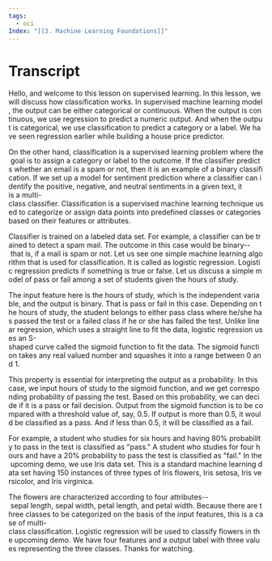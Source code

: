 ```yaml
---
tags:
  - oci
Index: "[[3. Machine Learning Foundations]]"
---
```

# Transcript 
Hello, and welcome to this lesson on supervised learning. In this lesson, we will discuss how classification works. In supervised machine learning model, the output can be either categorical or continuous. When the output is continuous, we use regression to predict a numeric output. And when the output is categorical, we use classification to predict a category or a label. We have seen regression earlier while building a house price predictor.

On the other hand, classification is a supervised learning problem where the goal is to assign a category or label to the outcome. If the classifier predicts whether an email is a spam or not, then it is an example of a binary classification. If we set up a model for sentiment prediction where a classifier can identify the positive, negative, and neutral sentiments in a given text, it is a multi-class classifier. Classification is a supervised machine learning technique used to categorize or assign data points into predefined classes or categories based on their features or attributes.

Classifier is trained on a labeled data set. For example, a classifier can be trained to detect a spam mail. The outcome in this case would be binary-- that is, if a mail is spam or not. Let us see one simple machine learning algorithm that is used for classification. It is called as logistic regression. Logistic regression predicts if something is true or false. Let us discuss a simple model of pass or fail among a set of students given the hours of study.

The input feature here is the hours of study, which is the independent variable, and the output is binary. That is pass or fail in this case. Depending on the hours of study, the student belongs to either pass class where he/she has passed the test or a failed class if he or she has failed the test. Unlike linear regression, which uses a straight line to fit the data, logistic regression uses an S-shaped curve called the sigmoid function to fit the data. The sigmoid function takes any real valued number and squashes it into a range between 0 and 1.

This property is essential for interpreting the output as a probability. In this case, we input hours of study to the sigmoid function, and we get corresponding probability of passing the test. Based on this probability, we can decide if it is a pass or fail decision. Output from the sigmoid function is to be compared with a threshold value of, say, 0.5. If output is more than 0.5, it would be classified as a pass. And if less than 0.5, it will be classified as a fail.

For example, a student who studies for six hours and having 80% probability to pass in the test is classified as "pass." A student who studies for four hours and have a 20% probability to pass the test is classified as "fail." In the upcoming demo, we use Iris data set. This is a standard machine learning data set having 150 instances of three types of Iris flowers, Iris setosa, Iris versicolor, and Iris virginica.

The flowers are characterized according to four attributes-- sepal length, sepal width, petal length, and petal width. Because there are three classes to be categorized on the basis of the input features, this is a case of multi-class classification. Logistic regression will be used to classify flowers in the upcoming demo. We have four features and a output label with three values representing the three classes. Thanks for watching.